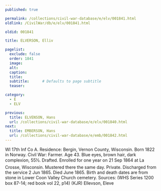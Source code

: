 ```yaml
---
published: true

permalink: /collections/civil-war-database/e/elv/001841.html
oldlink: /CivilWar/db/e/elv/001841.html

oldid: 001841

title: ELVERSON, Elliv

pagelist:
  exclude: false
  order: 1841
  image: 
  alt:
  caption:
  title:
  subtitle:      # Defaults to page subtitle
  teaser:

category: 
  - E 
  - ELV

previous:
  title: ELVENSON, Hans
  url: /collections/civil-war-database/e/elv/001840.html  
next:
  title: EMBERSON, Hans
  url: /collections/civil-war-database/e/emb/001842.html   
---
```

WI 17th Inf Co A. Residence: Bergin, Vernon County, Wisconsin. Born 1822 in Norway. Civil War: Farmer. Age 43. Blue eyes, brown hair, dark complexion, 5&#146;5&frac12;&#148;. Drafted. Enrolled for one year on 21 Sep 1864 at La Crosse, Wisconsin. Mustered there the same day. Private. Discharged from the service 2 Jun 1865. Died June 1865. Birth and death dates are from stone in Lower Coon Valley Church cemetery. Sources: (WHS Series 1200 box 87-14; red book vol 22, p14) (KJR) &#147;Ellevson, Eleve&#148;